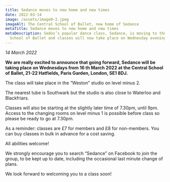 ```yaml
---
title: Sedance moves to new home and new times
date: 2022-03-14
image: /assets/image0-2.jpeg
imageAlt: The Central School of Ballet, new home of Sedance
metaTitle: Sedance moves to new home and new times
metaDescription: Sedos’s popular dance class, Sedance, is moving to the Central
  School of Ballet and classes will now take place on Wednesday evenings
---
```

*14 March 2022*

**We are really excited to announce that going forward, Sedance will be taking place on Wednesdays from 16 th March 2022 at the Central School of Ballet, 21-22 Hatfields, Paris Garden, London, SE1 8DJ.**

The class will take place in the “Weston” studio on level minus 2. 

The nearest tube is Southwark but the studio is also close to Waterloo and Blackfriars.

Classes will also be starting at the slightly later time of 7.30pm, until 9pm. Access to the changing rooms on level minus 1 is possible before class so please
be ready to go at 7.30pm.

As a reminder: classes are £7 for members and £8 for non-members. You can buy classes in bulk in advance for a cost saving. 

All abilities welcome!

We strongly encourage you to search “Sedance” on Facebook to join the group, to be kept up to date, including the occasional last minute change of plans.

We look forward to welcoming you to a class soon!